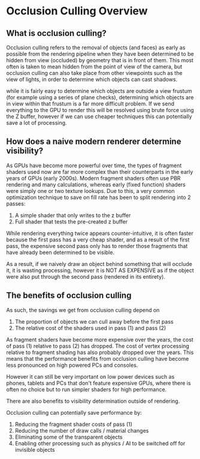 # Occlusion Culling Overview

## What is occlusion culling?
Occlusion culling refers to the removal of objects (and faces) as early as possible from the rendering pipeline when they have been determined to be hidden from view (occluded) by geometry that is in front of them. This most often is taken to mean hidden from the point of view of the camera, but occlusion culling can also take place from other viewpoints such as the view of lights, in order to determine which objects can cast shadows.

while it is fairly easy to determine which objects are outside a view frustum (for example using a series of plane checks), determining which objects are in view within that frustum is a far more difficult problem. If we send everything to the GPU to render this will be resolved using brute force using the Z buffer, however if we can use cheaper techniques this can potentially save a lot of processing.

## How does a naive modern renderer determine visibility?
As GPUs have become more powerful over time, the types of fragment shaders used now are far more complex than their counterparts in the early years of GPUs (early 2000s). Modern fragment shaders often use PBR rendering and many calculations, whereas early (fixed function) shaders were simply one or two texture lookups. Due to this, a very common optimization technique to save on fill rate has been to split rendering into 2 passes:

1) A simple shader that only writes to the z buffer
2) Full shader that tests the pre-created z buffer

While rendering everything twice appears counter-intuitive, it is often faster because the first pass has a very cheap shader, and as a result of the first pass, the expensive second pass only has to render those fragments that have already been determined to be visible.

As a result, if we naively draw an object behind something that will occlude it, it is wasting processing, however it is NOT AS EXPENSIVE as if the object were also put through the second pass (rendered in its entirety).

## The benefits of occlusion culling
As such, the savings we get from occlusion culling depend on

1) The proportion of objects we can cull away before the first pass
2) The relative cost of the shaders used in pass (1) and pass (2)

As fragment shaders have become more expensive over the years, the cost of pass (1) relative to pass (2) has dropped. The cost of vertex processing relative to fragment shading has also probably dropped over the years. This means that the performance benefits from occlusion culling have become less pronounced on high powered PCs and consoles.

However it can still be very important on low power devices such as phones, tablets and PCs that don't feature expensive GPUs, where there is often no choice but to run simpler shaders for high performance.

There are also benefits to visibility determination outside of rendering.

Occlusion culling can potentially save performance by:

1) Reducing the fragment shader costs of pass (1)
2) Reducing the number of draw calls / material changes
3) Eliminating some of the transparent objects
4) Enabling other processing such as physics / AI to be switched off for invisible objects




